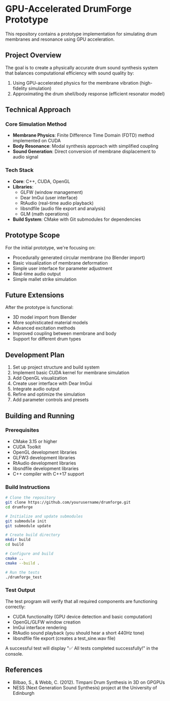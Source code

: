 # GPU-Accelerated DrumForge Prototype

This repository contains a prototype implementation for simulating drum membranes and resonance using GPU acceleration.

## Project Overview

The goal is to create a physically accurate drum sound synthesis system that balances computational efficiency with sound quality by:

1. Using GPU-accelerated physics for the membrane vibration (high-fidelity simulation)
2. Approximating the drum shell/body response (efficient resonator model)

## Technical Approach

### Core Simulation Method
- **Membrane Physics**: Finite Difference Time Domain (FDTD) method implemented on CUDA
- **Body Resonance**: Modal synthesis approach with simplified coupling
- **Sound Generation**: Direct conversion of membrane displacement to audio signal

### Tech Stack
- **Core**: C++, CUDA, OpenGL
- **Libraries**:
  - GLFW (window management)
  - Dear ImGui (user interface)
  - RtAudio (real-time audio playback)
  - libsndfile (audio file export and analysis)
  - GLM (math operations)
- **Build System**: CMake with Git submodules for dependencies

## Prototype Scope

For the initial prototype, we're focusing on:

- Procedurally generated circular membrane (no Blender import)
- Basic visualization of membrane deformation
- Simple user interface for parameter adjustment
- Real-time audio output
- Simple mallet strike simulation

## Future Extensions

After the prototype is functional:
- 3D model import from Blender
- More sophisticated material models
- Advanced excitation methods
- Improved coupling between membrane and body
- Support for different drum types

## Development Plan

1. Set up project structure and build system
2. Implement basic CUDA kernel for membrane simulation
3. Add OpenGL visualization
4. Create user interface with Dear ImGui
5. Integrate audio output
6. Refine and optimize the simulation
7. Add parameter controls and presets

## Building and Running

### Prerequisites
- CMake 3.15 or higher
- CUDA Toolkit
- OpenGL development libraries
- GLFW3 development libraries
- RtAudio development libraries
- libsndfile development libraries
- C++ compiler with C++17 support

### Build Instructions
```bash
# Clone the repository
git clone https://github.com/yourusername/drumforge.git
cd drumforge

# Initialize and update submodules
git submodule init
git submodule update

# Create build directory
mkdir build
cd build

# Configure and build
cmake ..
cmake --build .

# Run the tests
./drumforge_test
```

### Test Output
The test program will verify that all required components are functioning correctly:
- CUDA functionality (GPU device detection and basic computation)
- OpenGL/GLFW window creation
- ImGui interface rendering
- RtAudio sound playback (you should hear a short 440Hz tone)
- libsndfile file export (creates a test_sine.wav file)

A successful test will display "✅ All tests completed successfully!" in the console.

## References

- Bilbao, S., & Webb, C. (2012). Timpani Drum Synthesis in 3D on GPGPUs
- NESS (Next Generation Sound Synthesis) project at the University of Edinburgh